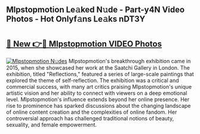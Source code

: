## Mlpstopmotion Le𝚊ked N𝚞de - Part-y4N Video Photos - Hot Onlyf𝚊ns Le𝚊ks nDT3Y

# <h2><a href="http://ab72226.deff.icu/?id=Mlpstopmotion">🔗 New 👉🔴 Mlpstopmotion VIDEO Photos</a></h2>

[![Mlpstopmotion N𝚞des](https://i.imgur.com/rIISA9y.gif)](http://ab72226.deff.icu/?id=Mlpstopmotion)
Mlpstopmotion's breakthrough exhibition came in 2015, when she showcased her work at the Saatchi Gallery in London. The exhibition, titled "Reflections," featured a series of large-scale paintings that explored the theme of self-reflection. The exhibition was a critical and commercial success, with many art critics praising Mlpstopmotion's unique artistic vision and her ability to connect with viewers on a deep emotional level. Mlpstopmotion's influence extends beyond her online presence. Her rise to prominence has sparked discussions about the changing landscape of online content creation and the complexities of online fandom. Her controversial approach has challenged traditional notions of beauty, sexuality, and female empowerment.
